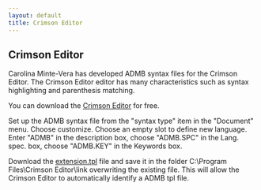 ```yaml
---
layout: default
title: Crimson Editor
---
```


Crimson Editor
--------------

Carolina Minte-Vera has developed ADMB syntax files for the Crimson Editor. The Crimson Editor editor has many characteristics such as syntax highlighting and parenthesis matching.

You can download the [Crimson Editor](http://www.crimsoneditor.com/) for free.

Set up the ADMB syntax file from the "syntax type" item in the "Document" menu. Choose customize. Choose an empty slot to define new language. Enter "ADMB" in the description box, choose "ADMB.SPC" in the Lang. spec. box, choose "ADMB.KEY" in the Keywords box.

Download the [extension.tpl](extension.tpl) file and save it in the folder C:\Program Files\Crimson Editor\link overwriting the existing file. This will allow the Crimson Editor to automatically identify a ADMB tpl file.
